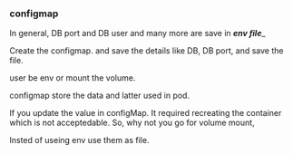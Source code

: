 ### configmap


In general, DB port and DB user and many more are save in _**env file**__


Create the configmap. 
and save the details like DB, DB port, and save the file. 


user be env or mount the volume. 

configmap store the data and latter used in pod. 

If you update the value in configMap. 
It required recreating the container which is not acceptedable. 
So, why not you go for volume mount, 

Insted of useing env use them as file. 

